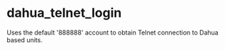 # dahua_telnet_login
Uses the default '888888' account to obtain Telnet connection to Dahua based units.
